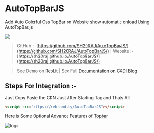 # AutoTopBarJS
Add Auto Colorful Css TopBar on Website show automatic onload Using AutoTopBar.js

[![](https://data.jsdelivr.com/v1/package/gh/SH20RAJ/AutoTopBarJS/badge)](https://www.jsdelivr.com/package/gh/SH20RAJ/AutoTopBarJS)

> GitHub :- [https://github.com/SH20RAJ/AutoTopBarJS/](https://github.com/SH20RAJ/AutoTopBarJS/) | Website :- [https://sh20raj.github.io/AutoTopBarJS/](https://sh20raj.github.io/AutoTopBarJS/)


> See Demo on [Repl.it](https://tutorials.sh20raj.repl.co/add-topbar-onload/) | See Full [Documentation on CXDI Blog](https://codexdindia.blogspot.com/2021/05/add-auto-colorful-css-topbar-on-websiteshow-automatic-onload-ft-.html) 


## Steps For Integration :-

Just Copy Paste the CDN Just After Starting <body> Tag and Thats All

```html
<script src="https://rebrand.ly/AutoTopBarJS"></script>
```
   
Here is Some Optional Advance Features of [Topbar](https://buunguyen.github.io/topbar/)

![logo](https://sh20raj.github.io/AutoTopBarJS/logo.png)
